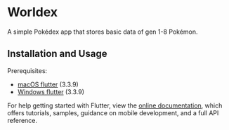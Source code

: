 # Worldex

A simple Pokédex app that stores basic data of gen 1-8 Pokémon.

## Installation and Usage

Prerequisites: 
- [macOS flutter](https://docs.flutter.dev/get-started/install/macos) (3.3.9)
- [Windows flutter](https://docs.flutter.dev/get-started/install/windows) (3.3.9)

For help getting started with Flutter, view the
[online documentation](https://flutter.dev/docs), which offers tutorials,
samples, guidance on mobile development, and a full API reference.

